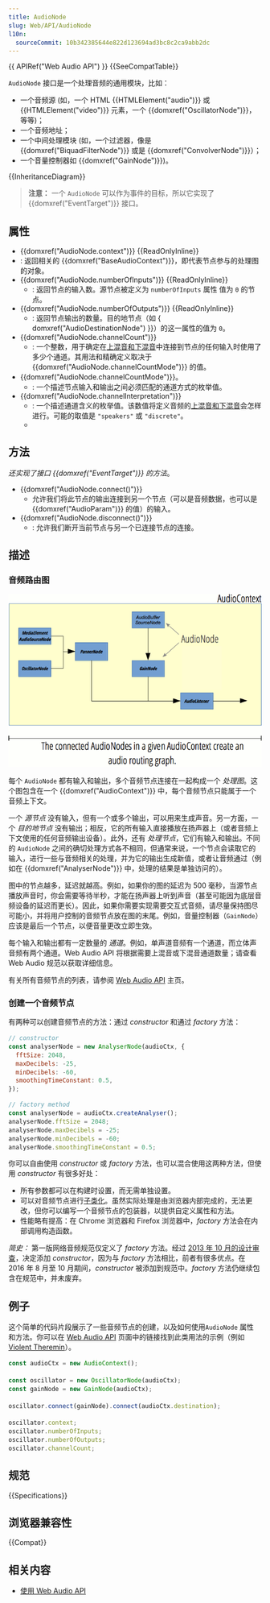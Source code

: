 ```yaml
---
title: AudioNode
slug: Web/API/AudioNode
l10n:
  sourceCommit: 10b342385644e822d123694ad3bc8c2ca9abb2dc
---
```


{{ APIRef("Web Audio API") }} {{SeeCompatTable}}

`AudioNode` 接口是一个处理音频的通用模块，比如：

- 一个音频源 (如，一个 HTML {{HTMLElement("audio")}} 或 {{HTMLElement("video")}} 元素，一个 {{domxref("OscillatorNode")}}，等等)；
- 一个音频地址；
- 一个中间处理模块 (如，一个过滤器，像是 {{domxref("BiquadFilterNode")}} 或是 {{domxref("ConvolverNode")}}）；
- 一个音量控制器如 {{domxref("GainNode")}})。

{{InheritanceDiagram}}

> **注意：** 一个 `AudioNode` 可以作为事件的目标，所以它实现了 {{domxref("EventTarget")}} 接口。

## 属性

- {{domxref("AudioNode.context")}} {{ReadOnlyInline}}
- : 返回相关的 {{domxref("BaseAudioContext")}}，即代表节点参与的处理图的对象。
- {{domxref("AudioNode.numberOfInputs")}} {{ReadOnlyInline}}
  - : 返回节点的输入数。源节点被定义为 `numberOfInputs` 属性 值为 `0` 的节点。
- {{domxref("AudioNode.numberOfOutputs")}} {{ReadOnlyInline}}
  - : 返回节点输出的数量。目的地节点（如 { domxref("AudioDestinationNode") }}）的这一属性的值为 `0`。
- {{domxref("AudioNode.channelCount")}}
  - : 一个整数，用于确定在[上混音和下混音](/zh-CN/docs/Web/API/Web_Audio_API/Basic_concepts_behind_Web_Audio_API#up-mixing_and_down-mixing)中连接到节点的任何输入时使用了多少个通道。其用法和精确定义取决于 {{domxref("AudioNode.channelCountMode")}} 的值。
- {{domxref("AudioNode.channelCountMode")}}。
  - : 一个描述节点输入和输出之间必须匹配的通道方式的枚举值。
- {{domxref("AudioNode.channelInterpretation")}}
  - : 一个描述通道含义的枚举值。该数值将定义音频的[上混音和下混音](/zh-CN/docs/Web/API/Web_Audio_API/Basic_concepts_behind_Web_Audio_API#up-mixing_and_down-mixing)会怎样进行。可能的取值是 `"speakers"` 或 `"discrete"`。
  - 
## 方法

_还实现了接口 {{domxref("EventTarget")}} 的方法_。

- {{domxref("AudioNode.connect()")}}
  - 允许我们将此节点的输出连接到另一个节点（可以是音频数据，也可以是 {{domxref("AudioParam")}} 的值）的输入。
- {{domxref("AudioNode.disconnect()")}}
  - : 允许我们断开当前节点与另一个已连接节点的连接。

## 描述

### 音频路由图

![参与一个 AudioContext 中的 AudioNode 可以构成一个音频路由图。](webaudiobasics.png)

每个 `AudioNode` 都有输入和输出，多个音频节点连接在一起构成一个 _处理图_。这个图包含在一个 {{domxref("AudioContext")}} 中，每个音频节点只能属于一个音频上下文。

一个 _源节点_ 没有输入，但有一个或多个输出，可以用来生成声音。另一方面，一个 _目的地节点_ 没有输出；相反，它的所有输入直接播放在扬声器上（或者音频上下文使用的任何音频输出设备）。此外，还有 _处理节点_，它们有输入和输出。不同的 `AudioNode` 之间的确切处理方式各不相同，但通常来说，一个节点会读取它的输入，进行一些与音频相关的处理，并为它的输出生成新值，或者让音频通过（例如在 {{domxref("AnalyserNode")}} 中，处理的结果是单独访问的）。

图中的节点越多，延迟就越高。例如，如果你的图的延迟为 500 毫秒，当源节点播放声音时，你会需要等待半秒，才能在扬声器上听到声音（甚至可能因为底层音频设备的延迟而更长）。因此，如果你需要实现需要交互式音频，请尽量保持图尽可能小，并将用户控制的音频节点放在图的末尾。例如，音量控制器（`GainNode`）应该是最后一个节点，以便音量更改立即生效。

每个输入和输出都有一定数量的 _通道_。例如，单声道音频有一个通道，而立体声音频有两个通道。Web Audio API 将根据需要上混音或下混音通道数量；请查看 Web Audio 规范以获取详细信息。

有关所有音频节点的列表，请参阅 [Web Audio API](/zh-CN/docs/Web/API/Web_Audio_API) 主页。

### 创建一个音频节点

有两种可以创建音频节点的方法：通过 _constructor_ 和通过 _factory_ 方法：

```js
// constructor
const analyserNode = new AnalyserNode(audioCtx, {
  fftSize: 2048,
  maxDecibels: -25,
  minDecibels: -60,
  smoothingTimeConstant: 0.5,
});
```

```js
// factory method
const analyserNode = audioCtx.createAnalyser();
analyserNode.fftSize = 2048;
analyserNode.maxDecibels = -25;
analyserNode.minDecibels = -60;
analyserNode.smoothingTimeConstant = 0.5;
```

你可以自由使用 _constructor_ 或 _factory_ 方法，也可以混合使用这两种方法，但使用 _constructor_ 有很多好处：

- 所有参数都可以在构建时设置，而无需单独设置。
- 可以对音频节点进行[子类化](https://github.com/WebAudio/web-audio-api/issues/251)。虽然实际处理是由浏览器内部完成的，无法更改，但你可以编写一个音频节点的包装器，以提供自定义属性和方法。
- 性能略有提高：在 Chrome 浏览器和 Firefox 浏览器中，_factory_ 方法会在内部调用构造函数。

_简史：_ 第一版网络音频规范仅定义了 _factory_ 方法。经过 [2013 年 10 月的设计审查](https://github.com/WebAudio/web-audio-api/issues/250)，决定添加 _constructor_，因为与 _factory_ 方法相比，前者有很多优点。在 2016 年 8 月至 10 月期间，_constructor_ 被添加到规范中。_factory_ 方法仍继续包含在规范中，并未废弃。


## 例子

这个简单的代码片段展示了一些音频节点的创建，以及如何使用`AudioNode` 属性 和方法。你可以在 [Web Audio API](/zh-CN/docs/Web/API/Web_Audio_API) 页面中的链接找到此类用法的示例（例如 [Violent Theremin](https://github.com/mdn/webaudio-examples/tree/main/violent-theremin)）。

```js
const audioCtx = new AudioContext();

const oscillator = new OscillatorNode(audioCtx);
const gainNode = new GainNode(audioCtx);

oscillator.connect(gainNode).connect(audioCtx.destination);

oscillator.context;
oscillator.numberOfInputs;
oscillator.numberOfOutputs;
oscillator.channelCount;
```

## 规范

{{Specifications}}

## 浏览器兼容性

{{Compat}}

## 相关内容

- [使用 Web Audio API](/zh-CN/docs/Web/API/Web_Audio_API/Using_Web_Audio_API)
